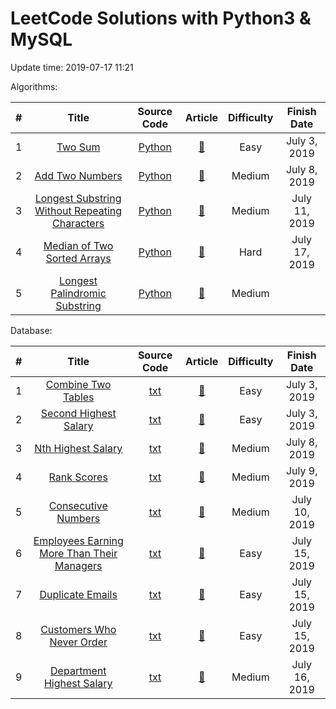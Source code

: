 # LeetCode Solutions with Python3 & MySQL
Update time:  2019-07-17 11:21 <br>

Algorithms: <br>

| # | Title | Source Code | Article | Difficulty | Finish Date |
|:---:|:---:|:---:|:---:|:---:|:---:|
|1|[Two Sum](https://leetcode.com/problems/two-sum)|[Python](https://github.com/iamyuqi/LeetCode/blob/master/Algorithms/001_two_sum.py)|[:bookmark_tabs:](https://leetcode.com/articles/two-sum/)|Easy|July 3, 2019
|2|[Add Two Numbers](https://leetcode.com/problems/add-two-numbers)|[Python](https://github.com/iamyuqi/LeetCode/blob/master/Algorithms/002_add_two_numbers.py)|[:bookmark_tabs:](https://leetcode.com/articles/add-two-numbers/)|Medium|July 8, 2019
|3|[Longest Substring Without Repeating Characters](https://leetcode.com/problems/longest-substring-without-repeating-characters/)|[Python](https://github.com/iamyuqi/LeetCode/blob/master/Algorithms/003_longest_substring_without_repeating_characters.py)|[:bookmark_tabs:](https://leetcode.com/articles/longest-substring-without-repeating-characters/)|Medium|July 11, 2019
|4|[Median of Two Sorted Arrays](https://leetcode.com/problems/median-of-two-sorted-arrays/)|[Python](https://github.com/iamyuqi/LeetCode/blob/master/Algorithms/004_median_of_two_sorted_arrays.py)|[:bookmark_tabs:](https://leetcode.com/articles/median-of-two-sorted-arrays/)|Hard|July 17, 2019
|5|[Longest Palindromic Substring](https://leetcode.com/problems/longest-palindromic-substring/)|[Python](https://github.com/iamyuqi/LeetCode/blob/master/Algorithms/005_longest_palindromic_substring.py)|[:bookmark_tabs:](https://leetcode.com/articles/longest-palindromic-substring/)|Medium|

Database: <br>

| # | Title | Source Code | Article | Difficulty | Finish Date |
|:---:|:---:|:---:|:---:|:---:|:---:|
|1|[Combine Two Tables](https://leetcode.com/problems/combine-two-tables/)|[txt](https://github.com/iamyuqi/LeetCode/blob/master/Database/175_combine_two_tables)|[:bookmark_tabs:](https://leetcode.com/articles/combine-two-tables/)|Easy|July 3, 2019
|2|[Second Highest Salary](https://leetcode.com/problems/second-highest-salary/)|[txt](https://github.com/iamyuqi/LeetCode/blob/master/Database/176_second_highest_salary)|[:bookmark_tabs:](https://leetcode.com/articles/second-highest-salary/)|Easy|July 3, 2019
|3|[Nth Highest Salary](https://leetcode.com/problems/nth-highest-salary/)|[txt](https://github.com/iamyuqi/LeetCode/blob/master/Database/177_nth_highest_salary)|[:bookmark_tabs:]()|Medium|July 8, 2019
|4|[Rank Scores](https://leetcode.com/problems/rank-scores/)|[txt](https://github.com/iamyuqi/LeetCode/blob/master/Database/178_rank_scores)|[:bookmark_tabs:]()|Medium|July 9, 2019
|5|[Consecutive Numbers](https://leetcode.com/problems/consecutive-numbers/)|[txt](https://github.com/iamyuqi/LeetCode/blob/master/Database/180_consecutive_numbers)|[:bookmark_tabs:](https://leetcode.com/articles/consecutive-numbers/)|Medium|July 10, 2019
|6|[Employees Earning More Than Their Managers](https://leetcode.com/problems/employees-earning-more-than-their-managers/)|[txt](https://github.com/iamyuqi/LeetCode/blob/master/Database/181_employees_earning_more_than_their_managers)|[:bookmark_tabs:](https://leetcode.com/articles/employees-earning-more-than-their-managers/)|Easy|July 15, 2019
|7|[Duplicate Emails](https://leetcode.com/problems/duplicate-emails/)|[txt](https://github.com/iamyuqi/LeetCode/blob/master/Database/182_duplicate_emails)|[:bookmark_tabs:](https://leetcode.com/articles/duplicate-emails/)|Easy|July 15, 2019
|8|[Customers Who Never Order](https://leetcode.com/problems/customers-who-never-order/)|[txt](https://github.com/iamyuqi/LeetCode/blob/master/Database/183_customers_who_never_order)|[:bookmark_tabs:](https://leetcode.com/articles/customers-who-never-order/)|Easy|July 15, 2019
|9|[Department Highest Salary](https://leetcode.com/problems/department-highest-salary/)|[txt](https://github.com/iamyuqi/LeetCode/blob/master/Database/184_department_highest_salary)|[:bookmark_tabs:](https://leetcode.com/articles/department-highest-salary/)|Medium|July 16, 2019

